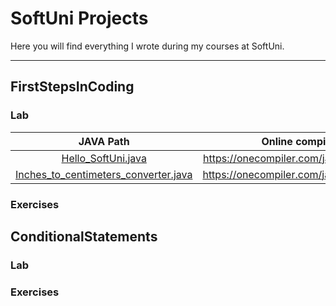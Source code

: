 # SoftUni Projects
Here you will find everything I wrote during my courses at SoftUni.

----------


## FirstStepsInCoding
### Lab

|                                                                           JAVA Path                                                                           |            Online compiler             |
|:-------------------------------------------------------------------------------------------------------------------------------------------------------------:|:--------------------------------------:|
|                   [Hello_SoftUni.java](https://github.com/turb1te/SoftUni_Projects/blob/main/src/FirstStepsInCoding/Lab/Hello_SoftUni.java)                   | https://onecompiler.com/java/3y8qcpj43 |
| [Inches_to_centimeters_converter.java](https://github.com/turb1te/SoftUni_Projects/blob/main/src/FirstStepsInCoding/Lab/Inches_to_centimeters_converter.java) | https://onecompiler.com/java/3y8qd5upt |

### Exercises

## ConditionalStatements
### Lab
### Exercises
